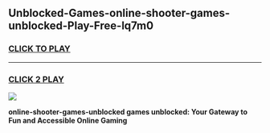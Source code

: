 
## Unblocked-Games-online-shooter-games-unblocked-Play-Free-lq7m0
<h3>
<a href="https://premium76.site?title=online-shooter-games-unblocked&ref=10A">CLICK TO PLAY</a></h3>
<hr>

<h3>
<a href="https://premium76.site?title=online-shooter-games-unblocked&ref=10A">CLICK 2 PLAY</a>
  
</h3>

<a href="https://premium76.site?title=online-shooter-games-unblocked&ref=10A"><img src="https://clearcache.store/games.png"></a>


**online-shooter-games-unblocked games unblocked: Your Gateway to Fun and Accessible Online Gaming**
